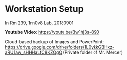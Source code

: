 # Workstation Setup
In Rm 239, 1nn0v8 Lab, 20180901

**Youtube Video**: https://youtu.be/Bw1hj3s-8S0

Cloud-based backup of Images and PowerPoint: https://drive.google.com/drive/folders/1L0ykkGBHxz-aRU1aw_sHHHaLfC8KZOgQ
(Private folder of Mr. Mercer)
